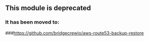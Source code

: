## This module is deprecated
### It has been moved to: 
###https://github.com/bridgecrewio/aws-route53-backup-restore